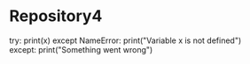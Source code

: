 # Repository4
try:
    print(x)
except NameError:
    print("Variable x is not defined")   
except:
    print("Something went wrong")
     
